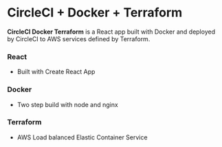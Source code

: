 # CircleCI + Docker + Terraform

**CircleCI Docker Terraform** is a React app built with Docker and deployed by CircleCI to AWS services defined by Terraform.

### React

- Built with Create React App

### Docker

- Two step build with node and nginx

### Terraform

- AWS Load balanced Elastic Container Service